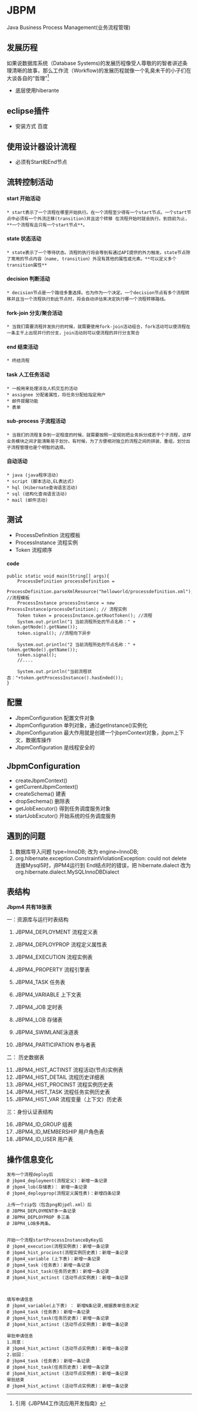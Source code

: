 # JBPM
Java Business Process Management(业务流程管理)

## 发展历程
如果说数据库系统（Database Systems)的发展历程像受人尊敬的的智者讲述条理清晰的故事，那么工作流（Workflow)的发展历程就像一个乳臭未干的小子们在大谈各自的“哲理”[^history]

[^history]: 引用《JBPM4工作流应用开发指南》



* 底层使用hiberante

## eclipse插件
	
* 安装方式 百度

## 使用设计器设计流程

* 必须有Start和End节点

## 流转控制活动

#### start 开始活动
	* start表示了一个流程在哪里开始执行。在一个流程至少得有一个start节点。一个start节点中必须有一个外流迁移(transition)并且这个转移 在流程开始时就会执行。到目前为止，**一个流程有且只有一个start节点**。

#### state 状态活动
	* state表示了一个等待状态。流程的执行将会等到有通过API提供的外力触发。state节点除了常用的节点内容（name, transition）外没有其他的属性或元素。**可以定义多个transition属性**

#### decision 判断活动
	* decision节点是一个路径多重选择。也为作为一个决定。一个decision节点有多个流程转移并且当一个流程执行到此节点时，将会自动评估来决定执行哪一个流程转移路线。

#### fork-join 分支/聚合活动
	* 当我们需要流程并发执行的时候，就需要使用fork-join活动组合，fork活动可以使流程在一条主干上出现并行的分支，join活动则可以使流程的并行分支聚合 

#### end 结束活动
	* 终结流程

#### task 人工任务活动
	* 一般用来处理涉及人机交互的活动
	* assignee 分配者属性，将任务分配给指定用户
	* 邮件提醒功能
	* 表单

#### sub-process 子流程活动
	* 当我们的流程复杂到一定程度的时候，就需要按照一定规则把业务拆分成若干个子流程，这样业务模块之间才能清晰易于划分。有时候，为了方便相对独立的流程之间的拼装、重组，划分出子流程管理也是个明智的选择。


#### 自动活动
	* java (java程序活动)
	* script (脚本活动,EL表达式)
	* hql (Hibernate查询语言活动)
	* sql (结构化查询语言活动)
	* mail (邮件活动)

## 测试

* ProcessDefinition 流程模板
* ProcessInstance 流程实例
* Token 流程顺序

#### code

	public static void main(String[] args){
		ProcessDefinition processDefinition = 
			ProcessDefinition.parseXmlResource("helloworld/processdefinition.xml"); //流程模板
		ProcessInstance processInstance = new ProcessInstance(processDefinition); // 流程实例
		Token token = processInstance.getRootToken(); //流程
		System.out.println("1 当前流程所处的节点名称：" + token.getNode().getName()); 
		token.signal(); //流程向下异步

		System.out.println("2 当前流程所处的节点名称：" + token.getNode().getName());
		token.signal();
		//....

		System.out.println("当前流程状态："+token.getProcessInstance().hasEnded());
	}

## 配置

* JbpmConfiguration 配置文件对象
* JbpmConfiguration 单列对象，通过getInstance()实例化
* JbpmConfiguration 最大作用就是创建一个jbpmContext对象，jbpm上下文，数据库操作
* JbpmConfiguration 是线程安全的

## JbpmConfiguration
 
* createJbpmContext()
* getCurrentJbpmContext()
* createSchema() 建表
* dropSechema() 删除表
* getJobExecutor() 得到任务调度服务对象
* startJobExcutor() 开始系统的任务调度服务



## 遇到的问题

1. 数据库导入问题 type=InnoDB; 改为 engine=InnoDB;
2. org.hibernate.exception.ConstraintViolationException: could not delete   
    连接Mysql5时，jBPM4运行到 End结点时的错误，把 hibernate.dialect 改为 org.hibernate.dialect.MySQLInnoDBDialect


## 表结构

**Jbpm4 共有18张表**
	
一：资源库与运行时表结构

1. JBPM4_DEPLOYMENT 流程定义表
2. JBPM4_DEPLOYPROP 流程定义属性表
3. JBPM4_EXECUTION  流程实例表
4. JBPM4_PROPERTY  流程引擎表
 
5. JBPM4_TASK 任务表
6. JBPM4_VARIABLE 上下文表
7. JBPM4_JOB  定时表
8. JBPM4_LOB  存储表
9. JBPM4_SWIMLANE泳道表
10. JBPM4_PARTICIPATION 参与者表
 
二： 历史数据表

11. JBPM4_HIST_ACTINST 流程活动(节点)实例表
12. JBPM4_HIST_DETAIL  流程历史详细表 
13. JBPM4_HIST_PROCINST 流程实例历史表
14. JBPM4_HIST_TASK  流程任务实例历史表
15. JBPM4_HIST_VAR 流程变量（上下文）历史表
 
三：身份认证表结构

16. JBPM4_ID_GROUP 组表
17. JBPM4_ID_MEMBERSHIP 用户角色表
18. JBPM4_ID_USER  用户表

## 操作信息变化

	发布一个流程deploy后
	Ø jbpm4_deployment(流程定义)：新增一条记录
	Ø jbpm4_lob(存储表)： 新增一条记录
	Ø jbpm4_deployprop(流程定义属性表)：新增四条记录 
	 
	上传一个zip包（包含png和jpdl.xml）后
	Ø JBPM4_DEPLOYMENT多一条记录
	Ø JBPM4_DEPLOYPROP 多三条
	Ø JBPM4_LOB多两条。
	 
	 
	开始一个流程startProcessInstanceByKey后
	Ø jbpm4_execution(流程实例表)：新增一条记录
	Ø jbpm4_hist_procinst(流程实例历史表)：新增一条记录
	Ø jbpm4_variable (上下表)：新增一条记录
	Ø jbpm4_task (任务表)：新增一条记录
	Ø jbpm4_hist_task(任务历史表)：新增一条记录
	Ø jbpm4_hist_actinst (活动节点实例表)：新增一条记录
	 
	 
	 
	填写申请信息
	Ø jbpm4_variable(上下表) ： 新增N条记录,根据表单信息决定
	Ø jbpm4_task (任务表)：新增一条记录
	Ø jbpm4_hist_task(任务历史表)：新增一条记录
	Ø jbpm4_hist_actinst (活动节点实例表)：新增一条记录
	 
	审批申请信息
	1.同意：
	Ø jbpm4_hist_actinst (活动节点实例表)：新增一条记录
	2.驳回：
	Ø jbpm4_task (任务表)：新增一条记录
	Ø jbpm4_hist_task(任务历史表)：新增一条记录
	Ø jbpm4_hist_actinst (活动节点实例表)：新增一条记录
	审批结束
	Ø jbpm4_hist_actinst (活动节点实例表)：新增一条记录
